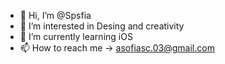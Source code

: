 - 👋 Hi, I’m @Spsfia
- 👀 I’m interested in Desing and creativity
- 🌱 I’m currently learning iOS
- 📫 How to reach me  -> asofiasc.03@gmail.com

<!---
Spsfia/Spsfia is a ✨ special ✨ repository because its `README.md` (this file) appears on your GitHub profile.
You can click the Preview link to take a look at your changes.
--->
